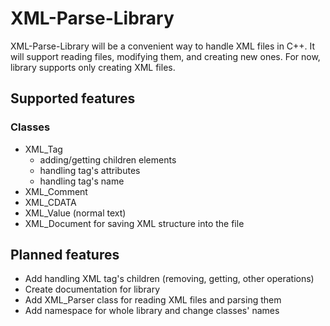 # XML-Parse-Library
XML-Parse-Library will be a convenient way to handle XML files in C++. It will support reading files, modifying them, and creating new ones.
For now, library supports only creating XML files.

## Supported features
### Classes
- XML_Tag
  - adding/getting children elements
  - handling tag's attributes
  - handling tag's name
- XML_Comment
- XML_CDATA
- XML_Value (normal text)
- XML_Document for saving XML structure into the file

## Planned features
- Add handling XML tag's children (removing, getting, other operations)
- Create documentation for library
- Add XML_Parser class for reading XML files and parsing them
- Add namespace for whole library and change classes' names